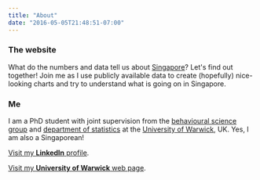 ```yaml
---
title: "About"
date: "2016-05-05T21:48:51-07:00"
---
```

### The website
What do the numbers and data tell us about [Singapore](https://en.wikipedia.org/wiki/Singapore)? Let's find out together! Join me as I use publicly available data to create (hopefully) nice-looking charts and try to understand what is going on in Singapore. 

### Me
I am a PhD student with joint supervision from the [behavioural science group](https://www.wbs.ac.uk/research/specialisms/teaching-groups/bs/) and [department of statistics](https://www2.warwick.ac.uk/fac/sci/statistics/) at the [University of Warwick](https://warwick.ac.uk/), UK. Yes, I am also a Singaporean! 

[Visit my **LinkedIn** profile](https://www.linkedin.com/in/kennethtklim/).

[Visit my **University of Warwick** web page](https://www2.warwick.ac.uk/fac/sci/statistics/staff/research_students/lim/).


